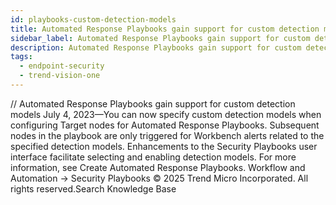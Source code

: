 ```yaml
---
id: playbooks-custom-detection-models
title: Automated Response Playbooks gain support for custom detection models
sidebar_label: Automated Response Playbooks gain support for custom detection models
description: Automated Response Playbooks gain support for custom detection models
tags:
  - endpoint-security
  - trend-vision-one
---
```


/*<![CDATA[*/ $('#title').html($('meta[name=map-description]').attr('content')); /*]]>*/ Automated Response Playbooks gain support for custom detection models July 4, 2023—You can now specify custom detection models when configuring Target nodes for Automated Response Playbooks. Subsequent nodes in the playbook are only triggered for Workbench alerts related to the specified detection models. Enhancements to the Security Playbooks user interface facilitate selecting and enabling detection models. For more information, see Create Automated Response Playbooks. Workflow and Automation → Security Playbooks © 2025 Trend Micro Incorporated. All rights reserved.Search Knowledge Base
